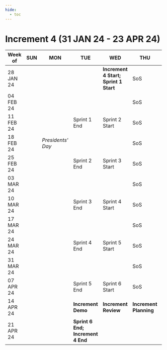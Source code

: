```yaml
---
hide:
  - toc
---
```


# Increment 4 (31 JAN 24 - 23 APR 24)

| Week of | SUN | MON | TUE | WED | THU | FRI | SAT | 
| --- | --- | --- | --- | --- | --- | --- | --- |
| 28 JAN 24 | | | | **Increment 4 Start; Sprint 1 Start** | SoS | | | 
| 04 FEB 24 | | | | | SoS | | | 
| 11 FEB 24 | | | Sprint 1 End | Sprint 2 Start | SoS | | | 
| 18 FEB 24 | | _Presidents' Day_ | | | SoS | | | 
| 25 FEB 24 | | | Sprint 2 End | Sprint 3 Start | SoS | | | 
| 03 MAR 24 | | | | | SoS | | | 
| 10 MAR 24 | | | Sprint 3 End | Sprint 4 Start | SoS | | | 
| 17 MAR 24 | | | | | SoS | | | 
| 24 MAR 24 | | | Sprint 4 End | Sprint 5 Start | SoS | | | 
| 31 MAR 24 | | | | | SoS | | | 
| 07 APR 24 | | | Sprint 5 End | Sprint 6 Start | SoS | | | 
| 14 APR 24 | | | **Increment Demo** | **Increment Review** | **Increment Planning** | **Increment Planning** | | 
| 21 APR 24 | | | **Sprint 6 End; Increment 4 End** | | | | | 
